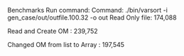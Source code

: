 Benchmarks
Run command: Command: ./bin/varsort -i gen_case/out/outfile.100.32 -o out 
Read Only file: 174,088

Read and Create OM : 239,752

Changed OM from list to Array : 197,545
